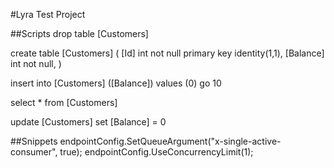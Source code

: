 #Lyra Test Project

##Scripts
drop table [Customers]

create table [Customers] (
	[Id] int not null primary key identity(1,1),
	[Balance] int not null,
)

insert into [Customers] ([Balance]) values (0)
go 10

select * from [Customers]

update [Customers] set [Balance] = 0

##Snippets
endpointConfig.SetQueueArgument("x-single-active-consumer", true);
endpointConfig.UseConcurrencyLimit(1);
